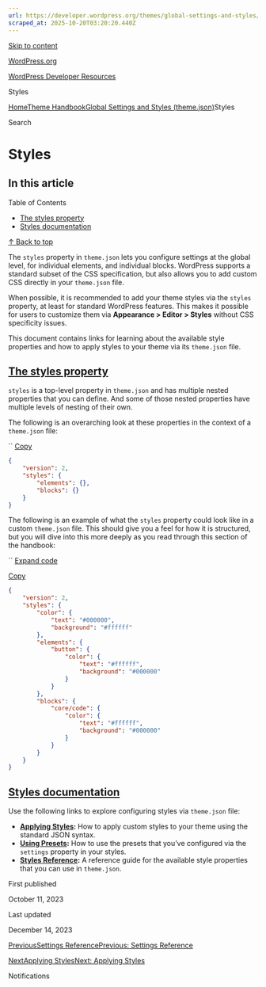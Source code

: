 ```yaml
---
url: https://developer.wordpress.org/themes/global-settings-and-styles/styles
scraped_at: 2025-10-20T03:20:20.440Z
---
```


[Skip to content](https://developer.wordpress.org/themes/global-settings-and-styles/styles/#wp--skip-link--target)

[WordPress.org](https://wordpress.org/)

[WordPress Developer Resources](https://developer.wordpress.org/)

Styles


[Home](https://developer.wordpress.org/)[Theme Handbook](https://developer.wordpress.org/themes/)[Global Settings and Styles (theme.json)](https://developer.wordpress.org/themes/global-settings-and-styles/)Styles

Search

# Styles

## In this article

Table of Contents

- [The styles property](https://developer.wordpress.org/themes/global-settings-and-styles/styles/#the-styles-property)
- [Styles documentation](https://developer.wordpress.org/themes/global-settings-and-styles/styles/#styles-documentation)

[↑ Back to top](https://developer.wordpress.org/themes/global-settings-and-styles/styles/#wp--skip-link--target)

The `styles` property in `theme.json` lets you configure settings at the global level, for individual elements, and individual blocks. WordPress supports a standard subset of the CSS specification, but also allows you to add custom CSS directly in your `theme.json` file.

When possible, it is recommended to add your theme styles via the `styles` property, at least for standard WordPress features. This makes it possible for users to customize them via **Appearance > Editor > Styles** without CSS specificity issues.

This document contains links for learning about the available style properties and how to apply styles to your theme via its `theme.json` file.

## [The styles property](https://developer.wordpress.org/themes/global-settings-and-styles/styles/\#the-styles-property)

`styles` is a top-level property in `theme.json` and has multiple nested properties that you can define. And some of those nested properties have multiple levels of nesting of their own.

The following is an overarching look at these properties in the context of a `theme.json` file:

``
[Copy](https://developer.wordpress.org/themes/global-settings-and-styles/styles/#)

```json
{
	"version": 2,
	"styles": {
		"elements": {},
		"blocks": {}
	}
}
```

The following is an example of what the `styles` property could look like in a custom `theme.json` file. This should give you a feel for how it is structured, but you will dive into this more deeply as you read through this section of the handbook:

``
[Expand code](https://developer.wordpress.org/themes/global-settings-and-styles/styles/#)

[Copy](https://developer.wordpress.org/themes/global-settings-and-styles/styles/#)

```json
{
	"version": 2,
	"styles": {
		"color": {
			"text": "#000000",
			"background": "#ffffff"
		},
		"elements": {
			"button": {
				"color": {
					"text": "#ffffff",
					"background": "#000000"
				}
			}
		},
		"blocks": {
			"core/code": {
				"color": {
					"text": "#ffffff",
					"background": "#000000"
				}
			}
		}
	}
}
```

## [Styles documentation](https://developer.wordpress.org/themes/global-settings-and-styles/styles/\#styles-documentation)

Use the following links to explore configuring styles via `theme.json` file:

- **[Applying Styles](https://developer.wordpress.org/themes/global-settings-and-styles/styles/applying-styles/):** How to apply custom styles to your theme using the standard JSON syntax.
- **[Using Presets](https://developer.wordpress.org/themes/global-settings-and-styles/styles/using-presets/):** How to use the presets that you’ve configured via the `settings` property in your styles.
- **[Styles Reference](https://developer.wordpress.org/themes/global-settings-and-styles/styles/styles-reference/):** A reference guide for the available style properties that you can use in `theme.json`.

First published

October 11, 2023

Last updated

December 14, 2023

[PreviousSettings ReferencePrevious: Settings Reference](https://developer.wordpress.org/themes/global-settings-and-styles/settings/settings-reference/)

[NextApplying StylesNext: Applying Styles](https://developer.wordpress.org/themes/global-settings-and-styles/styles/applying-styles/)

Notifications